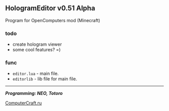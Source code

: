 HologramEditor v0.51 Alpha
---
Program for OpenComputers mod (Minecraft)

### todo
* create hologram viewer
* some cool features? =) 

### func

* `editor.lua` - main file.
* `editorlib` - lib file for main file.

***
***Programming: NEO, Totoro***

[ComputerCraft.ru](http://computercraft.ru/forum/ "ComputerCraft Forum")
